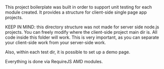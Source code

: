This project boilerplate was built in order to support unit testing for each module created.
It provides a structure for client-side single page app projects.

KEEP IN MIND: this directory structure was not made for server side node.js projects. You can freely modify where the client-side project main dir is. All code inside this folder will work. This is very important, as you can separate your client-side work from your server-side work.

Also, within each test dir, it is possible to set up a demo page. 

Everything is done via RequireJS AMD modules.